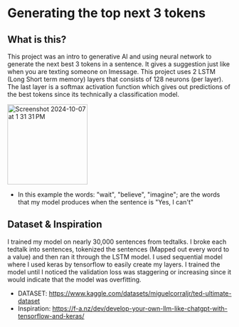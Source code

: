 # Generating the top next 3 tokens

## What is this?

This project was an intro to generative AI and using neural network to generate the next best 3 tokens in a sentence. It gives a suggestion just like when you are texting someone on Imessage. This project uses 2 LSTM (Long Short term memory) layers that consists of 128 neurons (per layer). The last layer is a softmax activation function which gives out predictions of the best tokens since its technically a classification model. 

<img width="180" alt="Screenshot 2024-10-07 at 1 31 31 PM" src="https://github.com/user-attachments/assets/c117e1fd-2917-407b-9356-052085136c30">

* In this example the words: "wait", "believe", "imagine"; are the words that my model produces when the sentence is "Yes, I can't"


## Dataset & Inspiration

I trained my model on nearly 30,000 sentences from tedtalks. I broke each tedtalk into sentences, tokenized the sentences (Mapped out every word to a value) and then ran it through the LSTM model. I used sequential model where I used keras by tensorflow to easily create my layers. I trained the model until I noticed the validation loss was staggering or increasing since it would indicate that the model was overfitting.

* DATASET: https://www.kaggle.com/datasets/miguelcorraljr/ted-ultimate-dataset
* Inspiration: https://f-a.nz/dev/develop-your-own-llm-like-chatgpt-with-tensorflow-and-keras/
